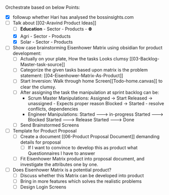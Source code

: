 
Orchestrate based on below Points:

- [x] followup whether Hari has analysed the bossinsights.com
- [ ] Talk about [[02-Aravind Product Ideas]]
	- [ ] **Education** - Sector - Products - ⛔
	- [x] Agri - Sector - Products
	- [x] Solar - Sector - Products
- [ ] Show case brainstorming Eisenhower Matrix using obsidian for product development: 
	- [ ] Actually on your plate, How the tasks Looks clumsy  [[03-Backlog-Master-task-source]]
	- [ ] Categorize the given tasks based upon matrix is the problem statement: [[04-Eisenhower-Matrix-As-Product]]
	- [ ] Start Inversion: Walk through home Screen[[Todo-home.canvas]] to clear the clumsy.
	- [ ] After assigning the task the manipulation at sprint backlog can be: 
	     - Scrum Master Manipulations: 
	      Assigned -> Start 
	      Released -> unassigned - Expects proper reason
	      Blocked -> Started - resolve conflicts, dependencies
		- Engineer Manipulations:
	      Started ---> in-progress
	      Started ---> Blocked
	      Started ---> Release
	      Started ---> Done
	- [ ] Send Brainstormed Screens
- [ ] Template for Product Proposal
	- [ ] Create a document [[06-Product Proposal Document]] demanding  details for proposal
		- [ ] If I want to convince to develop this as product what Questionnaires I have to answer
	- [ ] Fit Eisenhower Matrix product into proposal document, and investigate the attributes one by one.
- [ ] Does Eisenhower Matrix is a potential product?
	- [ ] Discuss whether this Matrix can be developed into product
	- [ ] Bring in more features which solves the realistic problems
	- [ ] Design Login Screens
